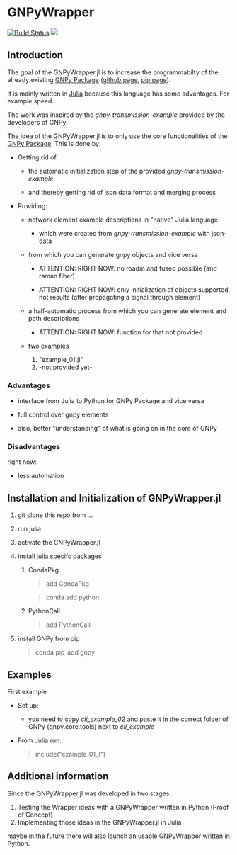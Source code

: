 # GNPyWrapper

[![Build Status](https://github.com/filchristou/GNPyWrapper.jl/actions/workflows/CI.yml/badge.svg?branch=main)](https://github.com/filchristou/GNPyWrapper.jl/actions/workflows/CI.yml?query=branch%3Amain)
[![](https://img.shields.io/badge/docs-dev-blue.svg)](https://UniStuttgart-IKR.github.io/GNPyWrapper.jl/dev)

## Introduction

The goal of the GNPyWrapper.jl is to increase the programmabilty of the already existing [GNPy Package](https://gnpy.readthedocs.io/en/master/) ([github page](https://github.com/Telecominfraproject/oopt-gnpy), [pip page](https://pypi.org/project/gnpy/)).

It is mainly written in [Julia](https://julialang.org/) because this language has some advantages. For example speed.

The work was inspired by the *gnpy-transmission-example* provided by the developers of GNPy.

The idea of the GNPyWrapper.jl is to only use the core functionalities of the [GNPy Package](https://gnpy.readthedocs.io/en/master/). This is done by:

- Getting rid of:


    - the automatic initialization step of the provided *gnpy-transmission-example*
    
    - and thereby getting rid of json data format and merging process


- Providing:

    - network element example descriptions in "native" Julia language 

        - which were created from *gnpy-transmission-example* with json-data
    
    - from which you can generate gnpy objects and vice versa

        - ATTENTION: RIGHT NOW: no roadm and fused  possible (and raman fiber)

        - ATTENTION: RIGHT NOW: only initialization of objects supported, not results (after propagating a signal through element)

    - a half-automatic process from which you can generate element and path descriptions

        - ATTENTION: RIGHT NOW: function for that not provided

    - two examples

        1. "example_01.jl"
        2. -not provided yet-

### Advantages

- interface from Julia to Python for GNPy Package and vice versa

- full control over gnpy elements

- also, better "understanding" of what is going on in the core of GNPy




### Disadvantages

right now:

- less automation


## Installation and Initialization of GNPyWrapper.jl

1. git clone this repo from ...
2. run julia
3. activate the GNPyWrapper.jl
4. install julia specifc packages 

    1. CondaPkg

        > add CondaPkg
        
        > conda add python 
    
    2. PythonCall
        
        > add PythonCall

5. install GNPy from pip

    > conda pip_add gnpy






## Examples

First example

- Set up:

    - you need to copy *cli_example_02* and paste it in the correct folder of GNPy (gnpy.core.tools) next to *cli_example*

- From Julia run:

    > include("example_01.jl")

## Additional information

Since the GNPyWrapper.jl was developed in two stages:

1. Testing the Wrapper ideas with a GNPyWrapper written in Python (Proof of Concept)
2. Implementing those ideas in the GNPyWrapper.jl in Julia

maybe in the future there will also launch an usable GNPyWrapper written in Python.
